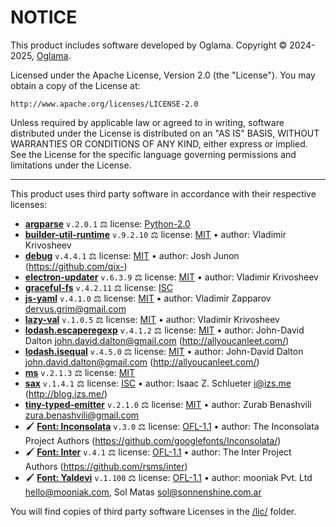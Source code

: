# NOTICE

This product includes software developed by Oglama.
Copyright © 2024-2025, [Oglama](https://oglama.com).

Licensed under the Apache License, Version 2.0 (the "License").
You may obtain a copy of the License at:

    http://www.apache.org/licenses/LICENSE-2.0

Unless required by applicable law or agreed to in writing, software
distributed under the License is distributed on an "AS IS" BASIS,
WITHOUT WARRANTIES OR CONDITIONS OF ANY KIND, either express or implied.
See the License for the specific language governing permissions and
limitations under the License.

---

This product uses third party software in accordance with their respective licenses:

  * **[argparse](https://npmjs.com/package/argparse)** `v.2.0.1` ⚖️ license: [Python-2.0](./dist/lic/argparse.license.md)
  * **[builder-util-runtime](https://npmjs.com/package/builder-util-runtime)** `v.9.2.10` ⚖️ license: [MIT](./dist/lic/builder-util-runtime.license.md) • author: Vladimir Krivosheev
  * **[debug](https://npmjs.com/package/debug)** `v.4.4.1` ⚖️ license: [MIT](./dist/lic/debug.license.md) • author: Josh Junon (https://github.com/qix-)
  * **[electron-updater](https://npmjs.com/package/electron-updater)** `v.6.3.9` ⚖️ license: [MIT](./dist/lic/electron-updater.license.md) • author: Vladimir Krivosheev
  * **[graceful-fs](https://npmjs.com/package/graceful-fs)** `v.4.2.11` ⚖️ license: [ISC](./dist/lic/graceful-fs.license.md)
  * **[js-yaml](https://npmjs.com/package/js-yaml)** `v.4.1.0` ⚖️ license: [MIT](./dist/lic/js-yaml.license.md) • author: Vladimir Zapparov <dervus.grim@gmail.com>
  * **[lazy-val](https://npmjs.com/package/lazy-val)** `v.1.0.5` ⚖️ license: [MIT](./dist/lic/lazy-val.license.md) • author: Vladimir Krivosheev
  * **[lodash.escaperegexp](https://npmjs.com/package/lodash.escaperegexp)** `v.4.1.2` ⚖️ license: [MIT](./dist/lic/lodash.escaperegexp.license.md) • author: John-David Dalton <john.david.dalton@gmail.com> (http://allyoucanleet.com/)
  * **[lodash.isequal](https://npmjs.com/package/lodash.isequal)** `v.4.5.0` ⚖️ license: [MIT](./dist/lic/lodash.isequal.license.md) • author: John-David Dalton <john.david.dalton@gmail.com> (http://allyoucanleet.com/)
  * **[ms](https://npmjs.com/package/ms)** `v.2.1.3` ⚖️ license: [MIT](./dist/lic/ms.license.md)
  * **[sax](https://npmjs.com/package/sax)** `v.1.4.1` ⚖️ license: [ISC](./dist/lic/sax.license.md) • author: Isaac Z. Schlueter <i@izs.me> (http://blog.izs.me/)
  * **[tiny-typed-emitter](https://npmjs.com/package/tiny-typed-emitter)** `v.2.1.0` ⚖️ license: [MIT](./dist/lic/tiny-typed-emitter.license.md) • author: Zurab Benashvili <zura.benashvili@gmail.com>
  * 🖌️ **[Font: Inconsolata](https://fonts.google.com/specimen/Inconsolata)** `v.3.0` ⚖️ license: [OFL-1.1](./dist/lic/@font-inconsolata.license.md) • author: The Inconsolata Project Authors (https://github.com/googlefonts/Inconsolata/)
  * 🖌️ **[Font: Inter](https://fonts.google.com/specimen/Inter)** `v.4.1` ⚖️ license: [OFL-1.1](./dist/lic/@font-inter.license.md) • author: The Inter Project Authors (https://github.com/rsms/inter)
  * 🖌️ **[Font: Yaldevi](https://fonts.google.com/specimen/Yaldevi)** `v.1.100` ⚖️ license: [OFL-1.1](./dist/lic/@font-yaldevi.license.md) • author: mooniak Pvt. Ltd <hello@mooniak.com>, Sol Matas <sol@sonnenshine.com.ar>

You will find copies of third party software Licenses in the [/lic/](./dist/lic/) folder.
